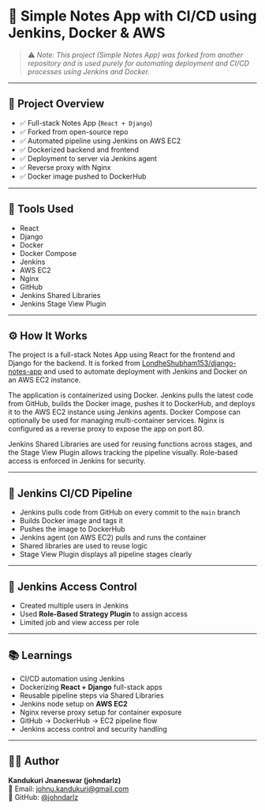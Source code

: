 # 📝 Simple Notes App with CI/CD using Jenkins, Docker & AWS

> ⚠️ *Note: This project (Simple Notes App) was forked from another repository and is used purely for automating deployment and CI/CD processes using Jenkins and Docker.*

---

## 🚀 Project Overview

- ✅ Full-stack Notes App (`React + Django`)
- ✅ Forked from open-source repo
- ✅ Automated pipeline using Jenkins on AWS EC2
- ✅ Dockerized backend and frontend
- ✅ Deployment to server via Jenkins agent
- ✅ Reverse proxy with Nginx
- ✅ Docker image pushed to DockerHub

---

## 🔧 Tools Used

- React  
- Django  
- Docker  
- Docker Compose  
- Jenkins  
- AWS EC2  
- Nginx  
- GitHub  
- Jenkins Shared Libraries  
- Jenkins Stage View Plugin  

---

## ⚙️ How It Works

The project is a full-stack Notes App using React for the frontend and Django for the backend. It is forked from [LondheShubham153/django-notes-app](https://github.com/LondheShubham153/django-notes-app) and used to automate deployment with Jenkins and Docker on an AWS EC2 instance.

The application is containerized using Docker. Jenkins pulls the latest code from GitHub, builds the Docker image, pushes it to DockerHub, and deploys it to the AWS EC2 instance using Jenkins agents. Docker Compose can optionally be used for managing multi-container services. Nginx is configured as a reverse proxy to expose the app on port 80.

Jenkins Shared Libraries are used for reusing functions across stages, and the Stage View Plugin allows tracking the pipeline visually. Role-based access is enforced in Jenkins for security.

---
## 🧪 Jenkins CI/CD Pipeline

- Jenkins pulls code from GitHub on every commit to the `main` branch  
- Builds Docker image and tags it  
- Pushes the image to DockerHub  
- Jenkins agent (on AWS EC2) pulls and runs the container  
- Shared libraries are used to reuse logic  
- Stage View Plugin displays all pipeline stages clearly  

---

## 🔐 Jenkins Access Control

- Created multiple users in Jenkins  
- Used **Role-Based Strategy Plugin** to assign access  
- Limited job and view access per role  

---

## 📚 Learnings

- CI/CD automation using Jenkins  
- Dockerizing **React + Django** full-stack apps  
- Reusable pipeline steps via Shared Libraries  
- Jenkins node setup on **AWS EC2**  
- Nginx reverse proxy setup for container exposure  
- GitHub → DockerHub → EC2 pipeline flow  
- Jenkins access control and security handling  

---



## 🙋‍♂️ Author

**Kandukuri Jnaneswar (johndarlz)**  
📧 Email: [johnu.kandukuri@gmail.com](mailto:johnu.kandukuri@gmail.com)  
🔗 GitHub: [@johndarlz](https://github.com/johndarlz)  
